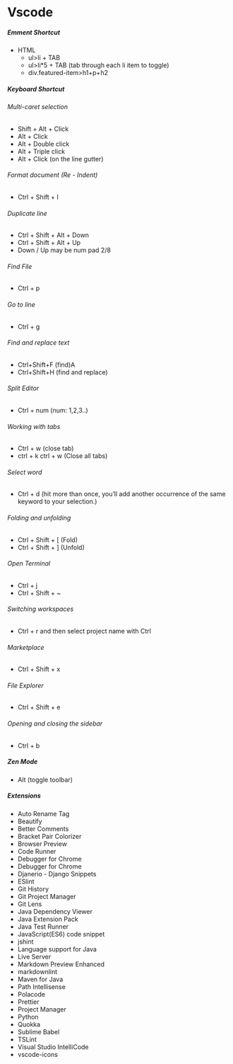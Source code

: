 # Vscode

##### Emment Shortcut

- HTML
  - ul>li + TAB
  - ul>li\*5 + TAB (tab through each li item to toggle)
  - div.featured-item>h1+p+h2

##### Keyboard Shortcut

###### Multi-caret selection

- Shift + Alt + Click
- Alt + Click
- Alt + Double click
- Alt + Triple click
- Alt + Click (on the line gutter)

###### Format document (Re - Indent)

- Ctrl + Shift + I

###### Duplicate line

- Ctrl + Shift + Alt + Down
- Ctrl + Shift + Alt + Up
- Down / Up may be num pad 2/8

###### Find File

- Ctrl + p

###### Go to line

- Ctrl + g

###### Find and replace text

- Ctrl+Shift+F (find)A
- Ctrl+Shift+H (find and replace)

###### Split Editor

- Ctrl + num (num: 1,2,3..)

###### Working with tabs

- Ctrl + w (close tab)
- ctrl + k ctrl + w (Close all tabs)

###### Select word

- Ctrl + d (hit more than once, you’ll add another occurrence of the same keyword to your selection.)

###### Folding and unfolding

- Ctrl + Shift + [ (Fold)
- Ctrl + Shift + ] (Unfold)

###### Open Terminal

- Ctrl + j
- Ctrl + Shift + ~

###### Switching workspaces

- Ctrl + r and then select project name with Ctrl

###### Marketplace

- Ctrl + Shift + x

###### File Explorer

- Ctrl + Shift + e

###### Opening and closing the sidebar

- Ctrl + b

##### Zen Mode

- Alt (toggle toolbar)

##### Extensions

- Auto Rename Tag
- Beautify
- Better Comments
- Bracket Pair Colorizer
- Browser Preview
- Code Runner
- Debugger for Chrome
- Debugger for Chrome
- Djanerio - Django Snippets
- ESlint
- Git History
- Git Project Manager
- Git Lens
- Java Dependency Viewer
- Java Extension Pack
- Java Test Runner
- JavaScript(ES6) code snippet
- jshint
- Language support for Java
- Live Server
- Markdown Preview Enhanced
- markdownlint
- Maven for Java
- Path Intellisense
- Polacode
- Prettier
- Project Manager
- Python
- Quokka
- Sublime Babel
- TSLint
- Visual Studio IntelliCode
- vscode-icons
